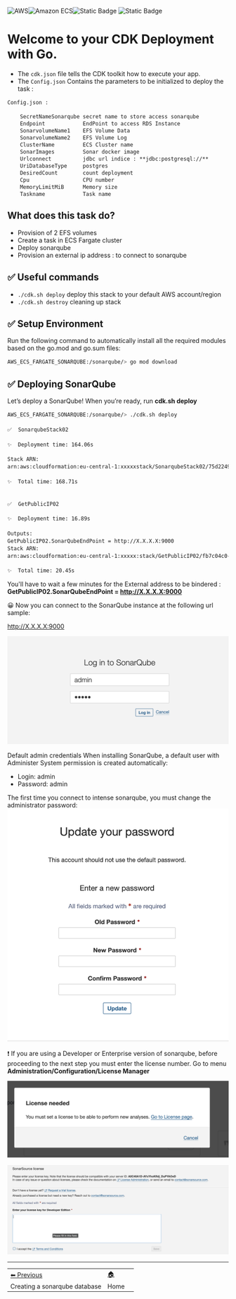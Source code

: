 ![AWS](https://img.shields.io/badge/AWS-%23FF9900.svg?style=for-the-badge&logo=amazon-aws&logoColor=white)![Amazon ECS](https://img.shields.io/static/v1?style=for-the-badge&message=Amazon+ECS&color=222222&logo=Amazon+ECS&logoColor=FF9900&label=)![Static Badge](https://img.shields.io/badge/Go-v1.21-blue:) ![Static Badge](https://img.shields.io/badge/AWS_CDK-v2.115.0-blue:)



# Welcome to your CDK Deployment with Go.

* The `cdk.json` file tells the CDK toolkit how to execute your app.
* The `Config.json` Contains the parameters to be initialized to deploy the task :


```
Config.json :

    SecretNameSonarqube secret name to store access sonarqube
	Endpoint            EndPoint to access RDS Instance
	SonarvolumeName1    EFS Volume Data
	SonarvolumeName2    EFS Volume Log
	ClusterName         ECS Cluster name
	SonarImages         Sonar docker image
	Urlconnect          jdbc url indice : **jdbc:postgresql://**
	UriDatabaseType     postgres
	DesiredCount        count deployment
	Cpu                 CPU number
	MemoryLimitMiB      Memory size
	Taskname            Task name
```

## What does this task do?

- Provision of 2 EFS volumes
- Create a task in ECS Fargate cluster
- Deploy sonarqube
- Provision an external ip address : to connect to sonarqube


## ✅ Useful commands

 * `./cdk.sh deploy`      deploy this stack to your default AWS account/region
 * `./cdk.sh destroy`     cleaning up stack

## ✅ Setup Environment

Run the following command to automatically install all the required modules based on the go.mod and go.sum files:

```bash
AWS_ECS_FARGATE_SONARQUBE:/sonarqube/> go mod download

```
## ✅ Deploying SonarQube

Let’s deploy a SonarQube! When you’re ready, run **cdk.sh deploy**

```bash
AWS_ECS_FARGATE_SONARQUBE:/sonarqube/> ./cdk.sh deploy

✅  SonarqubeStack02

✨  Deployment time: 164.06s

Stack ARN:
arn:aws:cloudformation:eu-central-1:xxxxxstack/SonarqubeStack02/75d22490-9ea6-11ee-abb5-02cf4265638b

✨  Total time: 168.71s


✅  GetPublicIP02

✨  Deployment time: 16.89s

Outputs:
GetPublicIP02.SonarQubeEndPoint = http://X.X.X.X:9000
Stack ARN:
arn:aws:cloudformation:eu-central-1:xxxxx:stack/GetPublicIP02/fb7c04c0-9ea7-11ee-b29d-029678f61543

✨  Total time: 20.45s

```

You'll have to wait a few minutes for the External address to be bindered :
**GetPublicIP02.SonarQubeEndPoint = http://X.X.X.X:9000**

😀 Now you can connect to the SonarQube instance at the following url sample:

http://X.X.X.X:9000


 ![SonarQube Login](images/sonarlogin.png)

Default admin credentials
When installing SonarQube, a default user with Administer System permission is created automatically:

* Login: admin
* Password: admin

The first time you connect to intense sonarqube, you must change the administrator password:
 ![SonarQube passwd](images/changepass.png)


❗️ If you are using a Developer or Enterprise version of sonarqube, before proceeding to the next step you must enter the license number.
Go to menu  **Administration/Configuration/License Manager**

 ![SonarQube license](images/needlicense.png)

  ![SonarQube Add license](images/addlicense.png)


-----
<table>
<tr style="border: 0px transparent">
	<td style="border: 0px transparent"> <a href="../createdb/README.md" title="Creating a sonarqube databaser">⬅ Previous</a></td><td style="border: 0px transparent"><a href="../README.md" title="home">🏠</a></td>
</tr>
<tr style="border: 0px transparent">
<td style="border: 0px transparent">Creating a sonarqube database</td><td style="border: 0px transparent">Home</td><td style="border: 0px transparent"></td>
</tr>

</table>
